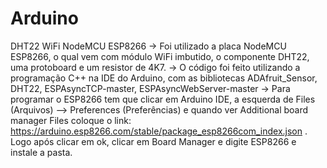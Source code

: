 # Arduino
DHT22 WiFi NodeMCU ESP8266
-> Foi utilizado a placa NodeMCU ESP8266, o qual vem com módulo WiFi imbutido, o componente DHT22, uma protoboard e um resistor de 4K7.
-> O código foi feito utilizando a programação C++ na IDE do Arduino, com as bibliotecas ADAfruit_Sensor, DHT22, ESPAsyncTCP-master, ESPAsyncWebServer-master
-> Para programar o ESP8266 tem que clicar em Arduino IDE, a esquerda de Files (Arquivos) --> Preferences (Preferências) e quando ver Additional board manager Files coloque o link: https://arduino.esp8266.com/stable/package_esp8266com_index.json . Logo após clicar em ok, clicar em Board Manager e digite ESP8266 e instale a pasta.

